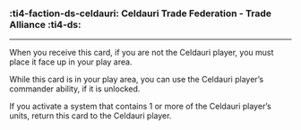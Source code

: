 ### :ti4-faction-ds-celdauri: __Celdauri Trade Federation - Trade Alliance__ :ti4-ds:

---
When you receive this card, if you are not the Celdauri player, you must place it face up in your play area.

While this card is in your play area, you can use the Celdauri player’s commander ability, if it is unlocked.

If you activate a system that contains 1 or more of the Celdauri player’s units, return this card to the Celdauri player.